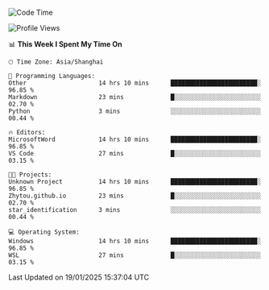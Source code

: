 <!--START_SECTION:waka-->
![Code Time](http://img.shields.io/badge/Code%20Time-2%2C219%20hrs%2057%20mins-blue)

![Profile Views](http://img.shields.io/badge/Profile%20Views-1-blue)

📊 **This Week I Spent My Time On** 

```text
🕑︎ Time Zone: Asia/Shanghai

💬 Programming Languages: 
Other                    14 hrs 10 mins      ████████████████████████░   96.85 % 
Markdown                 23 mins             █░░░░░░░░░░░░░░░░░░░░░░░░   02.70 % 
Python                   3 mins              ░░░░░░░░░░░░░░░░░░░░░░░░░   00.44 % 

🔥 Editors: 
MicrosoftWord            14 hrs 10 mins      ████████████████████████░   96.85 % 
VS Code                  27 mins             █░░░░░░░░░░░░░░░░░░░░░░░░   03.15 % 

🐱‍💻 Projects: 
Unknown Project          14 hrs 10 mins      ████████████████████████░   96.85 % 
Zhytou.github.io         23 mins             █░░░░░░░░░░░░░░░░░░░░░░░░   02.70 % 
star_identification      3 mins              ░░░░░░░░░░░░░░░░░░░░░░░░░   00.44 % 

💻 Operating System: 
Windows                  14 hrs 10 mins      ████████████████████████░   96.85 % 
WSL                      27 mins             █░░░░░░░░░░░░░░░░░░░░░░░░   03.15 % 
```


 Last Updated on 19/01/2025 15:37:04 UTC
<!--END_SECTION:waka-->